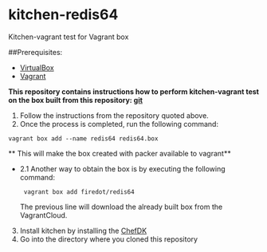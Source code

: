 # kitchen-redis64
Kitchen-vagrant test for Vagrant box

##Prerequisites: 
* [VirtualBox](https://www.virtualbox.org/manual/ch02.html)
* [Vagrant](https://www.vagrantup.com/downloads.html)

**This repository contains instructions how to perform
kitchen-vagrant test on the box built from this repository: 
[git](git@github.com:firedot/packer-redis64.git)**

1. Follow the instructions from the repository quoted above. 
2. Once the process is completed, run the following command: 
````
vagrant box add --name redis64 redis64.box
````
** This will make the box created with packer available to vagrant**
   * 2.1 Another way to obtain the box is by executing the following command: 
   
     ````
      vagrant box add firedot/redis64
     ````
      The previous line will download the already built box from the VagrantCloud. 
3. Install kitchen by installing the [ChefDK](https://downloads.chef.io/chefdk)
4. Go into the directory where you cloned this repository


